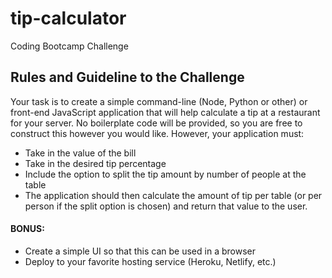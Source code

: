# tip-calculator
Coding Bootcamp Challenge

## Rules and Guideline to the Challenge

Your task is to create a simple command-line (Node, Python or other) or front-end JavaScript application that will help calculate a tip at a restaurant for your server. No boilerplate code
will be provided, so you are free to construct this however you would like. However, your application must:

- Take in the value of the bill
- Take in the desired tip percentage
- Include the option to split the tip amount by number of people at the table
- The application should then calculate the amount of tip per table (or per person if the split option is chosen) and return that value to the user.

#### BONUS:
  - Create a simple UI so that this can be used in a browser
  - Deploy to your favorite hosting service (Heroku, Netlify, etc.)
